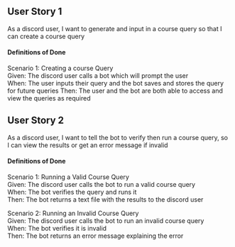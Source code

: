 ## User Story 1
As a discord user, I want to generate and input in a course query so that I can create a course query

#### Definitions of Done
Scenario 1: Creating a course Query  
Given: The discord user calls a bot which will prompt the user  
When: The user inputs their query and the bot saves and stores the query for future queries
Then: The user and the bot are both able to access and view the queries as required

## User Story 2
As a discord user, I want to tell the bot to verify then run a course query, so I can view the results or get an error message if invalid

#### Definitions of Done
Scenario 1: Running a Valid Course Query  
Given: The discord user calls the bot to run a valid course query  
When: The bot verifies the query and runs it  
Then: The bot returns a text file with the results to the discord user

Scenario 2: Running an Invalid Course Query  
Given: The discord user calls the bot to run an invalid course query  
When: The bot verifies it is invalid  
Then: The bot returns an error message explaining the error
